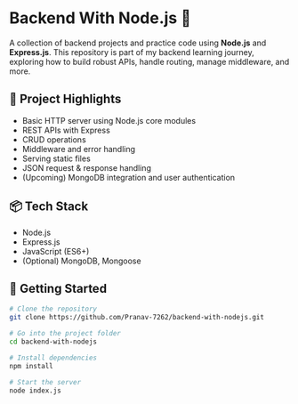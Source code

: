 # Backend With Node.js 🚀

A collection of backend projects and practice code using **Node.js** and **Express.js**. This repository is part of my backend learning journey, exploring how to build robust APIs, handle routing, manage middleware, and more.

## 📁 Project Highlights

- Basic HTTP server using Node.js core modules
- REST APIs with Express
- CRUD operations
- Middleware and error handling
- Serving static files
- JSON request & response handling
- (Upcoming) MongoDB integration and user authentication

## 📦 Tech Stack

- Node.js
- Express.js
- JavaScript (ES6+)
- (Optional) MongoDB, Mongoose

## 🚀 Getting Started

```bash
# Clone the repository
git clone https://github.com/Pranav-7262/backend-with-nodejs.git

# Go into the project folder
cd backend-with-nodejs

# Install dependencies
npm install

# Start the server
node index.js
```
